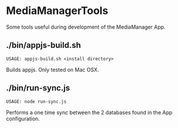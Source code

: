 # MediaManagerTools

Some tools useful during development of the MediaManager App.

## ./bin/appjs-build.sh

`
USAGE: appjs-build.sh <install directory>
`

Builds appjs. Only tested on Mac OSX.

## ./bin/run-sync.js

`
USAGE: node run-sync.js
`

Performs a one time sync between the 2 databases found in the App configuration.



